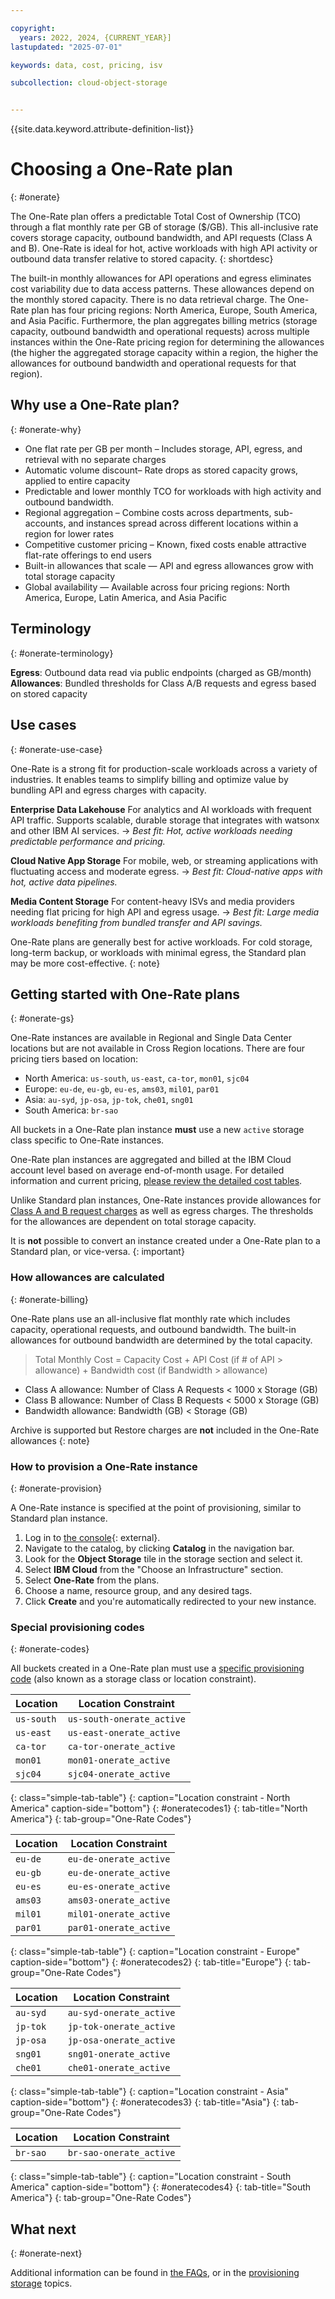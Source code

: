```yaml
---

copyright:
  years: 2022, 2024, {CURRENT_YEAR}]
lastupdated: "2025-07-01"

keywords: data, cost, pricing, isv

subcollection: cloud-object-storage


---
```


{{site.data.keyword.attribute-definition-list}}

#  Choosing a One-Rate plan
{: #onerate}

The One-Rate plan offers a predictable Total Cost of Ownership (TCO) through a flat monthly rate per GB of storage ($/GB). This all-inclusive rate covers storage capacity, outbound bandwidth, and API requests (Class A and B). One-Rate is ideal for hot, active workloads with high API activity or outbound data transfer relative to stored capacity.
{: shortdesc}

The built-in monthly allowances for API operations and egress eliminates cost variability due to data access patterns. These allowances depend on the monthly stored capacity. There is no data retrieval charge. The One-Rate plan has four pricing regions: North America, Europe, South America, and Asia Pacific. Furthermore, the plan aggregates billing metrics (storage capacity, outbound bandwidth and operational requests) across multiple instances within the One-Rate pricing region for determining the allowances (the higher the aggregated storage capacity within a region, the higher the allowances for outbound bandwidth and operational requests for that region).

## Why use a One-Rate plan?
{: #onerate-why}

- One flat rate per GB per month – Includes storage, API, egress, and retrieval with no separate charges
- Automatic volume discount– Rate drops as stored capacity grows, applied to entire capacity
- Predictable and lower monthly TCO for workloads with high activity and outbound bandwidth.
- Regional aggregation – Combine costs across departments, sub-accounts, and instances spread across different locations within a region for lower rates
- Competitive customer pricing – Known, fixed costs enable attractive flat-rate offerings to end users
- Built-in allowances that scale — API and egress allowances grow with total storage capacity
- Global availability — Available across four pricing regions: North America, Europe, Latin America, and Asia Pacific

## Terminology
{: #onerate-terminology}

**Egress**: Outbound data read via public endpoints (charged as GB/month)
**Allowances**: Bundled thresholds for Class A/B requests and egress based on stored capacity

## Use cases
{: #onerate-use-case}

One-Rate is a strong fit for production-scale workloads across a variety of industries. It enables teams to simplify billing and optimize value by bundling API and egress charges with capacity.

**Enterprise Data Lakehouse**
For analytics and AI workloads with frequent API traffic. Supports scalable, durable storage that integrates with watsonx and other IBM AI services.
→ *Best fit: Hot, active workloads needing predictable performance and pricing.*

**Cloud Native App Storage**
For mobile, web, or streaming applications with fluctuating access and moderate egress.
→ *Best fit: Cloud-native apps with hot, active data pipelines.*

**Media Content Storage**
For content-heavy ISVs and media providers needing flat pricing for high API and egress usage.
→ *Best fit: Large media workloads benefiting from bundled transfer and API savings.*

One-Rate plans are generally best for active workloads. For cold storage, long-term backup, or workloads with minimal egress, the Standard plan may be more cost-effective.
{: note}




## Getting started with One-Rate plans
{: #onerate-gs}

One-Rate instances are available in Regional and Single Data Center locations but are not available in Cross Region locations. There are four pricing tiers based on location:
- North America: `us-south`, `us-east`, `ca-tor`, `mon01`, `sjc04`
- Europe:  `eu-de`, `eu-gb`, `eu-es`, `ams03`, `mil01`, `par01`
- Asia: `au-syd`, `jp-osa`, `jp-tok`, `che01`, `sng01`
- South America: `br-sao`

All buckets in a One-Rate plan instance **must** use a new `active` storage class specific to One-Rate instances.

One-Rate plan instances are aggregated and billed at the IBM Cloud account level based on average end-of-month usage. For detailed information and current pricing, [please review the detailed cost tables](/objectstorage/create#pricing).

Unlike Standard plan instances, One-Rate instances provide allowances for [Class A and B request charges](/docs/cloud-object-storage?topic=cloud-object-storage-billing#billing-request-classes) as well as egress charges. The thresholds for the allowances are dependent on total storage capacity.

It is **not** possible to convert an instance created under a One-Rate plan to a Standard plan, or vice-versa.
{: important}

### How allowances are calculated
{: #onerate-billing}

One-Rate plans use an all-inclusive flat monthly rate which includes capacity, operational requests, and outbound bandwidth. The built-in allowances for outbound bandwidth are determined by the total capacity.

> Total Monthly Cost = Capacity Cost + API Cost (if # of API > allowance) + Bandwidth cost (if Bandwidth > allowance)

- Class A allowance: Number of Class A Requests < 1000 x Storage (GB)
- Class B allowance: Number of Class B Requests < 5000 x Storage (GB)
- Bandwidth allowance: Bandwidth (GB) < Storage (GB)

Archive is supported but Restore charges are **not** included in the One-Rate allowances
{: note}

### How to provision a One-Rate instance
{: #onerate-provision}

A One-Rate instance is specified at the point of provisioning, similar to Standard plan instance.

1. Log in to [the console](https://cloud.ibm.com/){: external}.
2. Navigate to the catalog, by clicking **Catalog** in the navigation bar.
3. Look for the **Object Storage** tile in the storage section and select it.
4. Select **IBM Cloud** from the "Choose an Infrastructure" section.
5. Select **One-Rate** from the plans.
6. Choose a name, resource group, and any desired tags.
7. Click **Create** and you're automatically redirected to your new instance.

### Special provisioning codes
{: #onerate-codes}

All buckets created in a One-Rate plan must use a [specific provisioning code](/docs/cloud-object-storage?topic=cloud-object-storage-classes) (also known as a storage class or location constraint).

| Location   | Location Constraint |
|------------|---------------------|
| `us-south` | `us-south-onerate_active`   |
| `us-east`  | `us-east-onerate_active`    |
| `ca-tor`   | `ca-tor-onerate_active`     |
| `mon01`    | `mon01-onerate_active`      |
| `sjc04`    | `sjc04-onerate_active`      |
{: class="simple-tab-table"}
{: caption="Location constraint - North America" caption-side="bottom"}
{: #oneratecodes1}
{: tab-title="North America"}
{: tab-group="One-Rate Codes"}

| Location | Location Constraint |
|----------|---------------------|
| `eu-de`  | `eu-de-onerate_active`      |
| `eu-gb`  | `eu-de-onerate_active`      |
| `eu-es`  | `eu-es-onerate_active`      |
| `ams03`  | `ams03-onerate_active`      |
| `mil01`  | `mil01-onerate_active`      |
| `par01`  | `par01-onerate_active`      |
{: class="simple-tab-table"}
{: caption="Location constraint - Europe" caption-side="bottom"}
{: #oneratecodes2}
{: tab-title="Europe"}
{: tab-group="One-Rate Codes"}

| Location | Location Constraint |
|----------|---------------------|
| `au-syd`  | `au-syd-onerate_active`      |
| `jp-tok`  | `jp-tok-onerate_active`      |
| `jp-osa`  | `jp-osa-onerate_active`      |
| `sng01`  | `sng01-onerate_active`      |
| `che01`  | `che01-onerate_active`      |
{: class="simple-tab-table"}
{: caption="Location constraint - Asia" caption-side="bottom"}
{: #oneratecodes3}
{: tab-title="Asia"}
{: tab-group="One-Rate Codes"}

| Location | Location Constraint |
|----------|---------------------|
| `br-sao`  | `br-sao-onerate_active`      |
{: class="simple-tab-table"}
{: caption="Location constraint - South America" caption-side="bottom"}
{: #oneratecodes4}
{: tab-title="South America"}
{: tab-group="One-Rate Codes"}



## What next
{: #onerate-next}

Additional information can be found in [the FAQs](/docs/cloud-object-storage?topic=cloud-object-storage-faq-onerate), or in the [provisioning storage](/docs/cloud-object-storage?topic=cloud-object-storage-provision) topics.
